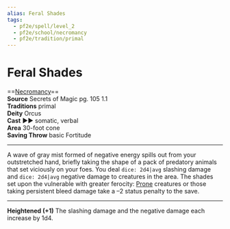 ```yaml
---
alias: Feral Shades
tags:
  - pf2e/spell/level_2
  - pf2e/school/necromancy
  - pf2e/tradition/primal
---
```


# Feral Shades

==[Necromancy](../../../Traits/Necromancy.md)==  
__Source__ Secrets of Magic pg. 105 1.1  
**Traditions** primal  
**Deity** Orcus  
**Cast** ►► somatic, verbal  
**Area** 30-foot cone  
**Saving Throw** basic Fortitude

---

A wave of gray mist formed of negative energy spills out from your outstretched hand, briefly taking the shape of a pack of predatory animals that set viciously on your foes. You deal `dice: 2d4|avg` slashing damage and `dice: 2d4|avg` negative damage to creatures in the area. The shades set upon the vulnerable with greater ferocity: [Prone](../../../Conditions/Prone.md) creatures or those taking persistent bleed damage take a –2 status penalty to the save.

<hr>

**Heightened (+1)** The slashing damage and the negative damage each increase by 1d4.
